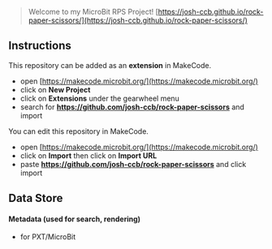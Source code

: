
> Welcome to my MicroBit RPS Project! [https://josh-ccb.github.io/rock-paper-scissors/](https://josh-ccb.github.io/rock-paper-scissors/)

## Instructions

This repository can be added as an **extension** in MakeCode.

* open [https://makecode.microbit.org/](https://makecode.microbit.org/)
* click on **New Project**
* click on **Extensions** under the gearwheel menu
* search for **https://github.com/josh-ccb/rock-paper-scissors** and import

You can edit this repository in MakeCode.

* open [https://makecode.microbit.org/](https://makecode.microbit.org/)
* click on **Import** then click on **Import URL**
* paste **https://github.com/josh-ccb/rock-paper-scissors** and click import

## Data Store

#### Metadata (used for search, rendering)

* for PXT/MicroBit
<script src="https://makecode.com/gh-pages-embed.js"></script><script>makeCodeRender("{{ site.makecode.home_url }}", "{{ site.github.owner_name }}/{{ site.github.repository_name }}");</script>
